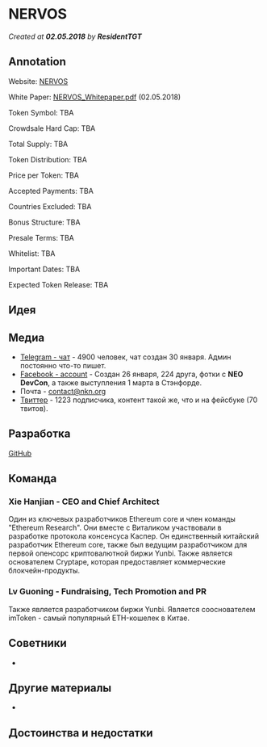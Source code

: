 # NERVOS
*Created at **02.05.2018** by **ResidentTGT***

## Annotation

Website: [NERVOS](http://nervos.org/#/)

White Paper: [NERVOS_Whitepaper.pdf](http://nervos.org/#/pdf/nervos-ckb) (02.05.2018)

Token Symbol: TBA

Crowdsale Hard Cap: TBA

Total Supply: TBA

Token Distribution: TBA

Price per Token: TBA

Accepted Payments: TBA

Countries Excluded: TBA

Bonus Structure: TBA

Presale Terms: TBA

Whitelist: TBA

Important Dates: TBA

Expected Token Release: TBA

## Идея

## Медиа
- [Telegram - чат](https://t.me/nknorg) - 4900 человек, чат создан 30 января. Админ постоянно что-то пишет.
- [Facebook - account](https://www.facebook.com/nkn.org?hc_ref=ARSsqMXbadiGmi0yeg7YlsHWbum3onMSHYkfAhIGLQqR3xDRL7AJPnxMxyMYs2QIOCE) - Создан 26 января, 224 друга, фотки с **NEO DevCon**, а также выступления 1 марта в Стэнфорде.
- Почта - contact@nkn.org
- [Твиттер](https://twitter.com/NKN_ORG) - 1223 подписчика, контент такой же, что и на фейсбуке (70 твитов).
## Разработка
[GitHub](https://github.com/NKNetwork) <br>

## Команда
### Xie Hanjian - CEO and Chief Architect
Один из ключевых разработчиков Ethereum core и член команды "Ethereum Research". Они вместе с Виталиком участвовали в разработке протокола консенсуса Каспер. Он единственный китайский разработчик Ethereum core, также был ведущим разработчиком для первой опенсорс криптовалютной биржи Yunbi. Также является основателем Cryptape, которая предоставляет коммерческие блокчейн-продукты. 
### Lv Guoning - Fundraising, Tech Promotion and PR
Также является разработчиком биржи Yunbi. Является сооснователем imToken - самый популярный ETH-кошелек в Китае.

## Советники 
-
## Другие материалы 
-
## Достоинства и недостатки






